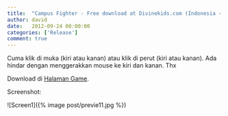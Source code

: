 ```yaml
---
title:  "Campus Fighter - Free download at Divinekids.com (Indonesia - English)"
author: david
date:   2012-09-24 00:00:00
categories: ['Release']
comment: true
---
```


Cuma klik di muka (kiri atau kanan) atau klik di perut (kiri atau kanan). Ada hindar dengan menggerakkan mouse ke kiri dan kanan. Thx

Download di [Halaman Game][dk-download].

Screenshot:

![Screen1]({% image post/previe11.jpg %})

[dk]:           http://divinekids.com
[dk-download]:  http://divinekids.com/download/
